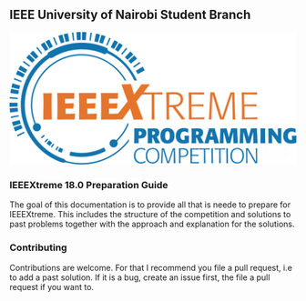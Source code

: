 ## IEEE University of Nairobi Student Branch

![](/public/ieeextreme-1024x474.png)
### IEEEXtreme 18.0 Preparation Guide
The goal of this documentation is to provide all that is neede to prepare for IEEEXtreme. This includes the structure
of the competition and solutions to past problems together with the approach and explanation for the solutions.

### Contributing
Contributions are welcome. For that I recommend you file a pull request, i.e to add a past solution. If it is a bug, create an issue first, the file a pull request if you want to.